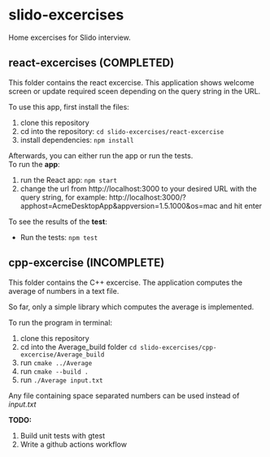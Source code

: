 # slido-excercises
Home excercises for Slido interview.
## react-excercises (COMPLETED)
This folder contains the react excercise. This application shows welcome screen or update required sceen depending on the query string in the URL.

To use this app, first install the files:
1. clone this repository
2. cd into the repository: `cd slido-excercises/react-excercise`
3. install dependencies: `npm install` 

Afterwards, you can either run the app or run the tests.\
To run the **app**:
1. run the React app: `npm start`
2. change the url from http://localhost:3000 to your desired URL with the query string, for example: http://localhost:3000/?apphost=AcmeDesktopApp&appversion=1.5.1000&os=mac and hit enter

To see the results of the **test**:
- Run the tests: `npm test`

## cpp-excercise (INCOMPLETE)
This folder contains the C++ excercise. The application computes the average of numbers in a text file.

So far, only a simple library which computes the average is implemented.

To run the program in terminal:
1. clone this repository
2. cd into the Average_build folder `cd slido-excercises/cpp-excercise/Average_build`
3. run `cmake ../Average`
4. run `cmake --build .`
5. run `./Average input.txt`

Any file containing space separated numbers can be used instead of *input.txt*

**TODO:**
1. Build unit tests with gtest
2. Write a github actions workflow
